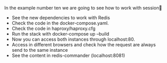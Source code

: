 In the example number ten we are going to see how to work with session

* See the new dependencies to work with Redis
* Check the code in the docker-compose.yaml.
* Check the code in haproxy/haproxy.cfg
* Run the stack with docker-compose up –build
* Now you can access both instances through localhost:80.
* Access in different browsers and check how the request are always send to the same instance
* See the content in redis-commander (localhost:8081)
